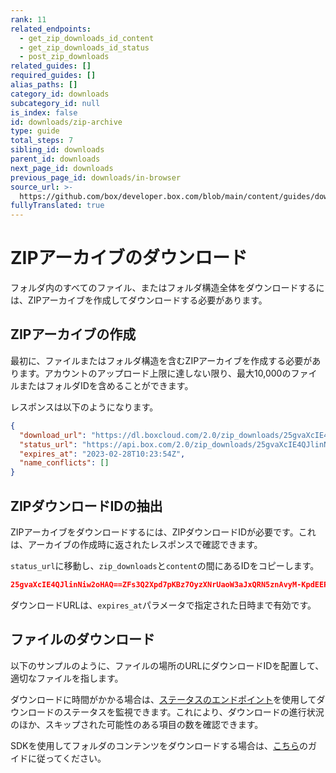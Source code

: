 ```yaml
---
rank: 11
related_endpoints:
  - get_zip_downloads_id_content
  - get_zip_downloads_id_status
  - post_zip_downloads
related_guides: []
required_guides: []
alias_paths: []
category_id: downloads
subcategory_id: null
is_index: false
id: downloads/zip-archive
type: guide
total_steps: 7
sibling_id: downloads
parent_id: downloads
next_page_id: downloads
previous_page_id: downloads/in-browser
source_url: >-
  https://github.com/box/developer.box.com/blob/main/content/guides/downloads/zip-archive.md
fullyTranslated: true
---
```

# ZIPアーカイブのダウンロード

フォルダ内のすべてのファイル、またはフォルダ構造全体をダウンロードするには、ZIPアーカイブを作成してダウンロードする必要があります。

## ZIPアーカイブの作成

最初に、ファイルまたはフォルダ構造を含むZIPアーカイブを作成する必要があります。アカウントのアップロード上限に達しない限り、最大10,000のファイルまたはフォルダIDを含めることができます。

<Samples id="post_zip_downloads">

</Samples>

レスポンスは以下のようになります。

```json
{
  "download_url": "https://dl.boxcloud.com/2.0/zip_downloads/25gvaXcIE4QJlinNiw2oHAQ==ZFs3Q2Xpd7pKBz7OyzXNrUaoW3aJxQRN5znAvyM-KpdEEPdWcQDKU-Dl85Ew/content",
  "status_url": "https://api.box.com/2.0/zip_downloads/25gvaXcIE4QJlinNiw2oHAQ==ZFs3Q2Xpd7pKBz7OyzXNrUaoW3aJxQRN5znAvyM-KpdEEPdWcQDKU-Dl85Ew/status",
  "expires_at": "2023-02-28T10:23:54Z",
  "name_conflicts": []
}

```

## ZIPダウンロードIDの抽出

ZIPアーカイブをダウンロードするには、ZIPダウンロードIDが必要です。これは、アーカイブの作成時に返されたレスポンスで確認できます。

`status_url`に移動し、`zip_downloads`と`content`の間にあるIDをコピーします。

```json
25gvaXcIE4QJlinNiw2oHAQ==ZFs3Q2Xpd7pKBz7OyzXNrUaoW3aJxQRN5znAvyM-KpdEEPdWcQDKU-Dl85Ew

```

<Message type="notice">

ダウンロードURLは、`expires_at`パラメータで指定された日時まで有効です。

</Message>

## ファイルのダウンロード

以下のサンプルのように、ファイルの場所のURLにダウンロードIDを配置して、適切なファイルを指します。

<Samples id="get_zip_downloads_id_content">

</Samples>

ダウンロードに時間がかかる場合は、[ステータスのエンドポイント](e://get-zip-downloads-id-status)を使用してダウンロードのステータスを監視できます。これにより、ダウンロードの進行状況のほか、スキップされた可能性のある項目の数を確認できます。

<Samples id="get_zip_downloads_id_status">

</Samples>

<Message notice>

SDKを使用してフォルダのコンテンツをダウンロードする場合は、[こちら](g://downloads/folder)のガイドに従ってください。

</Message>
